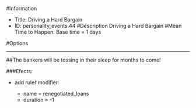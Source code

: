 #Information
 - Title: Driving a Hard Bargain
 - ID: personality_events.44
#Description
Driving a Hard Bargain
#Mean Time to Happen:
Base time = 1 days

#Options

___
##The bankers will be tossing in their sleep for months to come!

###Efects:<ul><li>add ruler modifier:</li><ul><li>name = renegotiated_loans</li><li>duration = -1</li></ul></ul>
